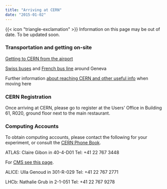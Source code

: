 ```yaml
---
title: "Arriving at CERN"
date: "2015-01-02"
---
```


<div class="flex px-4 py-2 mb-8 text-base rounded-md bg-primary-100 dark:bg-primary-900">
  <span class="flex items-center ltr:pr-3 rtl:pl-3 text-primary-400">
    {{< icon "triangle-exclamation" >}}
  </span>
  <span class="flex items-center justify-between grow dark:text-neutral-300">
    <span class="prose dark:prose-invert">Information on this page may be out of date. To be updated soon.</span>
  </span>
</div>

### Transportation and getting on-site

[Getting to CERN from the airport](http://outreach.web.cern.ch/outreach/en/Practical/GetToCERN-en.html)

[Swiss buses](http://www.tpg.ch/) and [French bus line](http://ph-dep.web.cern.ch/ph-dep/UsersOffice/RegionalInfoFrance/Ain/Transport.shtml) around Geneva

Further information [about reaching CERN and other useful info](http://physics.nyu.edu/%7eam3/CERNtips.html#intro) when moving here

### CERN Registration

Once arriving at CERN, please go to register at the Users' Office in Building 61, R020, ground floor next to the main restaurant.

### Computing Accounts

To obtain computing accounts, please contact the following for your experiment, or consult the [CERN Phone Book](http://consult.cern.ch/xwho/people).

ATLAS: Claire Gibon in 40-4-D01 Tel: +41 22 767 3448

For [CMS see this page](https://twiki.cern.ch/twiki/bin/view/CMS/WorkBookGetAccount).

ALICE: Ulla Genoud in 301-R-029 Tel: +41 22 767 2771

LHCb: Nathalie Grub in 2-1-051 Tel: +41 22 767 9278
